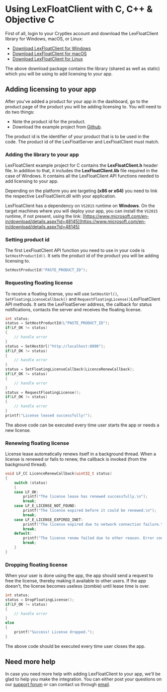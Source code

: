 # Using LexFloatClient with C, C++ & Objective C

First of all, login to your Cryptlex account and download the LexFloatClient library for Windows, macOS, or Linux:

* [Download LexFloatClient for Windows](https://app.cryptlex.com/downloads)
* [Download LexFloatClient for macOS](https://app.cryptlex.com/downloads)
* [Download LexFloatClient for Linux](https://app.cryptlex.com/downloads)

The above download package contains the library \(shared as well as static\) which you will be using to add licensing to your app.

## Adding licensing to your app

After you've added a product for your app in the dashboard, go to the product page of the product you will be adding licensing to. You will need to do two things:

* Note the product id for the product.
* Download the example project from [Github](https://github.com/cryptlex/lexfloatclient-c).

The product id is the identifier of your product that is to be used in the code. The product id of the LexFloatServer and LexFloatClient must match.

### Adding the library to your app

LexFloatClient example project for C contains the **LexFloatClient.h** header file. In addition to that, it includes the **LexFloatClient.lib** file required in the case of Windows. It contains all the LexFloatClient API functions needed to add licensing to your app.

Depending on the platform you are targeting **\(x86 or x64\)** you need to link the respective LexFloatClient.dll with your application.

LexFloatClient has a dependency on `VS2015` runtime on **Windows**. On the target machines where you will deploy your app, you can install the `VS2015` runtime, if not present, using the link: [https://www.microsoft.com/en-in/download/details.aspx?id=48145](https://www.microsoft.com/en-in/download/details.aspx?id=48145)

### Setting product id

The first LexFloatClient API function you need to use in your code is `SetHostProductId()`. It sets the product id of the product you will be adding licensing to. 

```c
SetHostProductId("PASTE_PRODUCT_ID");
```

### Requesting floating license

To receive a floating license, you will use `SetHostUrl()`, `SetFloatingLicenseCallback()` and `RequestFloatingLicense()`LexFloatClient API methods. It sets the LexFloatServer address, the callback for status notifications, contacts the server and receives the floating license.

```c
int status;
status = SetHostProductId(L"PASTE_PRODUCT_ID");
if(LF_OK != status)
{
	// handle error
}
status = SetHostUrl("http://localhost:8090");
if(LF_OK != status)
{
	// handle error
}
status = SetFloatingLicenseCallback(LicenceRenewCallback);
if(LF_OK != status)
{
	// handle error
}
status = RequestFloatingLicense();
if(LF_OK != status)
{
	// handle error
}
printf("License leased successfully!");
```

The above code can be executed every time user starts the app or needs a new license.

### Renewing floating license

License lease automatically renews itself in a background thread. When a license is renewed or fails to renew, the callback is invoked \(from the background thread\).

```c
void LF_CC LicenceRenewCallback(uint32_t status)
{
    switch (status)
	{
	case LF_OK:
		printf("The license lease has renewed successfully.\n");
		break;
	case LF_E_LICENSE_NOT_FOUND:
		printf("The license expired before it could be renewed.\n");
		break;
	case LF_E_LICENSE_EXPIRED_INET:
		printf("The license expired due to network connection failure.\n");
		break;
	default:
		printf("The license renew failed due to other reason. Error code: %d\n", status);
		break;
	}
}
```

### Dropping floating license

When your user is done using the app, the app should send a request to free the license, thereby making it available to other users. If the app doesn't, the license becomes useless \(zombie\) until lease time is over.

```c
int status;
status = DropFloatingLicense();
if(LF_OK != status) 
{
	// handle error
}
else 
{
    printf("Success! License dropped.");
}
```

The above code should be executed every time user closes the app.

## Need more help

In case you need more help with adding LexFloatClient to your app, we'll be glad to help you make the integration. You can either post your questions on our [support forum](https://forums.cryptlex.com) or can contact us through [email](mailto:support@cryptlex.com?Subject=Using%20LexFloatClient).

